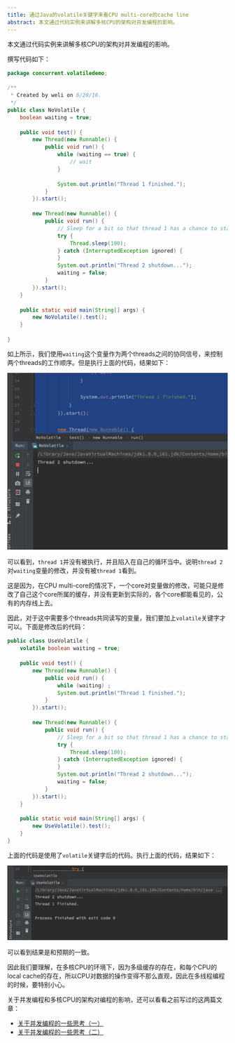 ```yaml
---
title: 通过Java的volatile关键字来看CPU multi-core的cache line
abstract: 本文通过代码实例来讲解多核CPU的架构对并发编程的影响。
---
```




本文通过代码实例来讲解多核CPU的架构对并发编程的影响。

撰写代码如下：

```java
package concurrent.volatiledemo;

/**
 * Created by weli on 6/20/16.
 */
public class NoVolatile {
    boolean waiting = true;

    public void test() {
        new Thread(new Runnable() {
            public void run() {
                while (waiting == true) {
                    // wait
                }

                System.out.println("Thread 1 finished.");
            }
        }).start();

        new Thread(new Runnable() {
            public void run() {
                // Sleep for a bit so that thread 1 has a chance to start
                try {
                    Thread.sleep(100);
                } catch (InterruptedException ignored) {
                }
                System.out.println("Thread 2 shutdown...");
                waiting = false;
            }
        }).start();
    }

    public static void main(String[] args) {
        new NoVolatile().test();
    }

}
```

如上所示，我们使用`waiting`这个变量作为两个threads之间的协同信号，来控制两个threads的工作顺序。但是执行上面的代码，结果如下：

![](https://raw.githubusercontent.com/liweinan/blogpicbackup/master/data/5BA5BEBD-16FF-4A8B-9FA8-0AC6E5E5D315.png)

可以看到，`thread 1`并没有被执行，并且陷入在自己的循环当中。说明`thread 2`对`waiting`变量的修改，并没有被`thread 1`看到。

这是因为，在CPU multi-core的情况下，一个core对变量做的修改，可能只是修改了自己这个core所属的缓存，并没有更新到实际的，各个core都能看见的，公有的内存线上去。

因此，对于这中需要多个threads共同读写的变量，我们要加上`volatile`关键字才可以。下面是修改后的代码：

```java
public class UseVolatile {
    volatile boolean waiting = true;

    public void test() {
        new Thread(new Runnable() {
            public void run() {
                while (waiting) ;
                System.out.println("Thread 1 finished.");
            }
        }).start();

        new Thread(new Runnable() {
            public void run() {
                // Sleep for a bit so that thread 1 has a chance to start
                try {
                    Thread.sleep(100);
                } catch (InterruptedException ignored) {
                }
                System.out.println("Thread 2 shutdown...");
                waiting = false;
            }
        }).start();
    }

    public static void main(String[] args) {
        new UseVolatile().test();
    }
}
```

上面的代码是使用了`volatile`关键字后的代码。执行上面的代码，结果如下：

![](https://raw.githubusercontent.com/liweinan/blogpicbackup/master/data/64CE0BFC-97DC-4D38-9756-34D3A09C29AC.png)

可以看到结果是和预期的一致。

因此我们要理解，在多核CPU的环境下，因为多级缓存的存在，和每个CPU的local cache的存在，所以CPU对数据的操作变得不那么直观，因此在多线程编程的时候，要特别小心。

关于并发编程和多核CPU的架构对编程的影响，还可以看看之前写过的这两篇文章：

- [关于并发编程的一些思考（一）](http://weinan.io/2017/12/21/concurrency.html)
- [关于并发编程的一些思考（二）](http://weinan.io/2017/12/22/concurrency.html)
